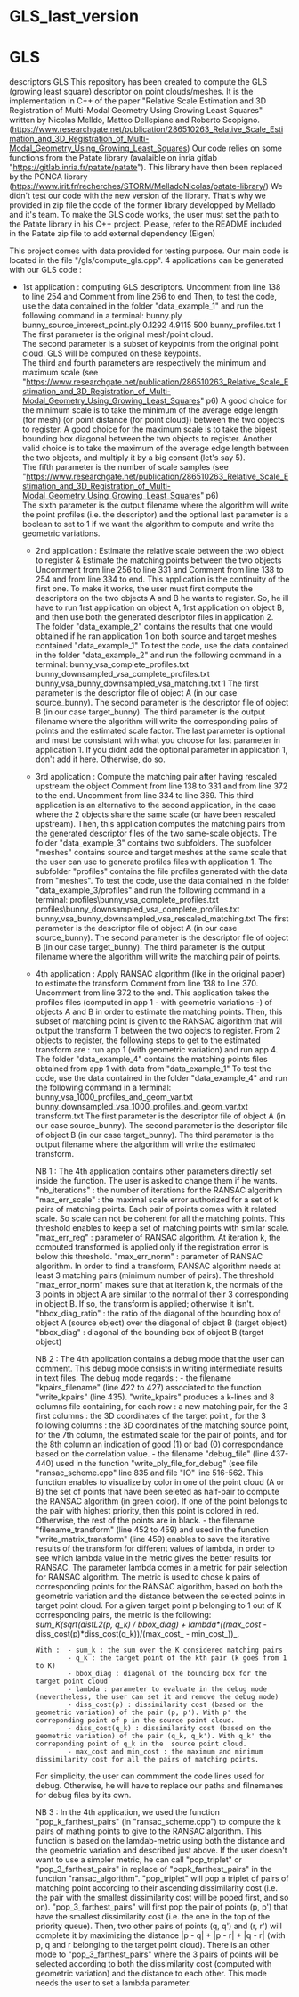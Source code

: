 # GLS_last_version
# GLS
descriptors GLS
This repository has been created to compute the GLS (growing least square) descriptor on point clouds/meshes. 
It is the implementation in C++ of the paper "Relative Scale Estimation and 3D Registration of Multi-Modal Geometry Using Growing Least Squares" written by Nicolas Melldo, Matteo Dellepiane and Roberto Scopigno. (https://www.researchgate.net/publication/286510263_Relative_Scale_Estimation_and_3D_Registration_of_Multi-Modal_Geometry_Using_Growing_Least_Squares)
Our code relies on some functions from the Patate library (avalaible on inria gitlab "https://gitlab.inria.fr/patate/patate"). 
This library have then been replaced by the PONCA library (https://www.irit.fr/recherches/STORM/MelladoNicolas/patate-library/)
We didn't test our code with the new version of the library. That's why we provided in zip file the code of the former library developped by Mellado and it's team. 
To make the GLS code works, the user must set the path to the Patate library in his C++ project. Please, refer to the README included in the Patate zip file to add external dependency (Eigen)

This project comes with data provided for testing purpose. 
Our main code is located in the file "/gls/compute_gls.cpp".
4 applications can be generated with our GLS code : 
   - 1st application : computing GLS descriptors. 
     Uncomment from line 138 to line 254 and Comment from line 256 to end
     Then, to test the code, use the data contained in the folder "data_example_1" and run the following command in a terminal: 
     bunny.ply  bunny_source_interest_point.ply  0.1292 4.9115 500 bunny_profiles.txt 1  <br />
     The first parameter is the original mesh/point cloud.<br />
     The second parameter is a subset of keypoints from the original point cloud. GLS will be computed on these keypoints. <br />
     The third and fourth parameters are respectively the minimum and maximum scale (see "https://www.researchgate.net/publication/286510263_Relative_Scale_Estimation_and_3D_Registration_of_Multi-Modal_Geometry_Using_Growing_Least_Squares" p6)
     A good choice for the minimum scale is to take the minimum of the average edge length (for mesh) (or point distance (for point cloud)) between the two objects to register. 
     A good choice for the maximum scale is to take the bigest bounding box diagonal between the two objects to register. Another valid choice is to take the maximum of the average edge length between the two objects, and multiply it by a big consant (let's say 5). <br />
     The fifth parameter is the number of scale samples (see "https://www.researchgate.net/publication/286510263_Relative_Scale_Estimation_and_3D_Registration_of_Multi-Modal_Geometry_Using_Growing_Least_Squares" p6)<br />
     The sixth parameter is the output filename where the algorithm will write the point profiles (i.e. the descriptor)
     and the optional last parameter is a boolean to set to 1 if we want the algorithm to compute and write the geometric variations. <br />
     
     - 2nd application : Estimate the relative scale between the two object to register & Estimate the matching points between the two objects
      Uncomment from line 256 to line 331 and Comment from line 138 to 254 and from line 334 to end. 
      This application is the continuity of the first one. To make it works, the user must first compute the descriptors on the two objects A and B he wants to register. 
      So, he ill have to run 1rst application on object A, 1rst application on object B, and then use both the generated descriptor files in application 2. 
      The folder "data_example_2" contains the results that one would obtained if he ran application 1 on both source and target meshes contained "data_example_1"
      To test the code, use the data contained in the folder "data_example_2" and run the following command in a terminal: 
      bunny_vsa_complete_profiles.txt  bunny_downsampled_vsa_complete_profiles.txt  bunny_vsa_bunny_downsampled_vsa_matching.txt 1
      The first parameter is the descriptor file of object A (in our case source_bunny). 
      The second parameter is the descriptor file of object B (in our case target_bunny).
      The third parameter is the output filename where the algorithm will write the corresponding pairs of points and the estimated scale factor. 
      The last parameter is optional and must be consistant with what you choose for last parameter in application 1. If you didnt add the optional parameter in application 1, don't add it here. Otherwise, do so. 
      
      - 3rd application : Compute the matching pair after having rescaled upstream the object
        Comment from line 138 to 331 and from line 372 to the end. Uncomment from line 334 to line 369. 
        This third application is an alternative to the second application, in the case where the 2 objects share the same scale (or have been rescaled upstream). 
        Then, this application computes the matching pairs from the generated descriptor files of the two same-scale objects. The folder "data_example_3" contains two subfolders. The subfolder "meshes" contains source and target meshes at the same scale that the user can use to generate profiles files with application 1. The subfolder "profiles" contains the file profiles generated with the data from "meshes". 
        To test the code, use the data contained in the folder "data_example_3/profiles" and run the following command in a terminal:
        profiles\bunny_vsa_complete_profiles.txt  profiles\bunny_downsampled_vsa_complete_profiles.txt bunny_vsa_bunny_downsampled_vsa_rescaled_matching.txt
        The first parameter is the descriptor file of object A (in our case source_bunny).
        The second parameter is the descriptor file of object B (in our case target_bunny).
        The third parameter is the output filename where the algorithm will write the matching pair of points. 
        
      - 4th application : Apply RANSAC algorithm (like in the original paper) to estimate the transform
        Comment from line 138 to line 370. Uncomment from line 372 to the end. 
        This application takes the profiles files (computed in app 1 - with geometric variations -) of objects A and B  in order to estimate the matching points. Then, this subset of matching point is given to the RANSAC algorithm that will output the transform T between the two objects to register. 
        From 2 objects to register, the following steps to get to the estimated transform are : run app 1 (with geometric variation) and run app 4. 
        The folder "data_example_4" contains the matching points files obtained from app 1 with data from "data_example_1"
        To test the code, use the data contained in the folder "data_example_4" and run the following command in a terminal:
        bunny_vsa_1000_profiles_and_geom_var.txt  bunny_downsampled_vsa_1000_profiles_and_geom_var.txt transform.txt
        The first parameter is the descriptor file of object A (in our case source_bunny).
        The second parameter is the descriptor file of object B (in our case target_bunny).
        The third parameter is the output filename where the algorithm will write the estimated transform. 
        
        NB 1 : The 4th application contains other parameters directly set inside the function. 
             The user is asked to change them if he wants. 
             "nb_iterations" : the number of iterations for the RANSAC algorithm
             "max_err_scale" : the maximal scale error authorized for a set of k pairs of matching points. Each pair of points comes with it related scale. So scale can not be coherent for all the matching points. This threshold enables to keep a set of matching points with similar scale. 
             "max_err_reg" : parameter of RANSAC algorithm. At iteration k, the computed transformed is applied only if the registration error is below this threshold. 
             "max_err_norm" : parameter of RANSAC algorithm. In order to find a transform, RANSAC algorithm needs at least 3 matching pairs (minimum number of pairs).
             The threshold "max_error_norm" makes sure that at iteration k, the normals of the 3 points in object A are similar to the normal of their 3 corresponding in object B. If so, the transform is applied; otherwise it isn't. 
             "bbox_diag_ratio" : the ratio of the diagonal of the bounding box of object A (source object) over the diagonal of object B (target object)
             "bbox_diag" : diagonal of the bounding box of object B (target object)
             
         NB 2 :  The 4th application contains a debug mode that the user can comment. This debug mode consists in writing intermediate results in text files.
         The debug mode regards : 
            - the filename "kpairs_filename" (line 422 to 427) associated to the function "write_kpairs" (line 435). "write_kpairs" produces a k-lines and 8 columns file containing, for each row : a new matching pair, for the 3 first columns : the 3D coordinates of the target point , for the 3 following columns : the 3D coordinates of the matching source point, for the 7th column, the estimated scale for the pair of points, and for the 8th column an indication of good (1) or bad (0) correspondance based on the correlation value. 
            - the filename "debug_file" (line 437-440) used in the function "write_ply_file_for_debug" (see file "ransac_scheme.cpp" line 835 and file "IO" line 516-562. This function enables to visualize by color in one of the point cloud (A or B) the set of points that have been seleted as half-pair to compute the RANSAC algorithm (in green color). If one of the point belongs to the pair with highest priority, then this point is colored in red. Otherwise, the rest of the points are in black. 
            - the filename "filename_transform" (line 452 to 459) and used in the function "write_matrix_transform" (line 459) enables to save the iterative results of the transform for different values of lambda, in order to see which lambda value in the metric gives the better results for RANSAC. The parameter lambda comes in a metric for pair selection for RANSAC algorithm. The metric is used to chose k pairs of corresponding points for the RANSAC algorithm, based on both the geometric variation and the distance between the selected points in target point cloud. For a given target point p belonging to 1 out of K corresponding pairs, the metric is the following:  _sum_K(sqrt(distL2(p, q_k) / bbox_diag) + lambda*((max_cost_ - diss_cost(p)*diss_cost(q_k))/(max_cost_ - min_cost_))_. 
            
            With :  - sum_k : the sum over the K considered matching pairs
                    - q_k : the target point of the kth pair (k goes from 1 to K)
                    - bbox_diag : diagonal of the bounding box for the target point cloud
                    - lambda : parameter to evaluate in the debug mode (nevertheless, the user can set it and remove the debug mode)
                    - diss_cost(p) : dissimilarity cost (based on the geometric variation) of the pair (p, p'). With p' the correponding point of p in the source point cloud. 
                    - diss_cost(q_k) : dissimilarity cost (based on the geometric variation) of the pair (q_k, q_k'). With q_k' the correponding point of q_k in the  source point cloud. 
                    - max_cost and min_cost : the maximum and minimum dissimilarity cost for all the pairs of matching points. 

         For simplicity, the user can commment the code lines used for debug. Otherwise, he will have to replace our paths and filnemanes for debug files by its own. 
         
        
        NB 3 : In the 4th application, we used the function "pop_k_farthest_pairs" (in "ransac_scheme.cpp") to compute the k pairs of mathing points to give to the RANSAC algorithm. This function is based on the lamdab-metric using both the distance and the geometric variation and described just above. If the user doesn't want to use a simpler metric, he can call "pop_triplet" or "pop_3_farthest_pairs" in replace of "popk_farthest_pairs" in the function "ransac_algorithm". "pop_triplet" will pop a triplet of pairs of matching point according to their ascending dissimilarity cost (i.e. the pair with the smallest dissimilarity cost will be poped first, and so on). "pop_3_farthest_pairs" will first pop the pair of points (p, p') that have the smallest dissimilarity cost (i.e. the one in the top of the priority queue). Then, two other pairs of points (q, q') and (r, r') will complete it by maximizing the distance |p - q| + |p - r| + |q - r| (with p, q and r belonging to the target point cloud). There is an other mode to "pop_3_farthest_pairs" where the 3 pairs of points will be selected according to both the dissimilarity cost (computed with geometric variation) and the distance to each other. This mode needs the user to set a lambda parameter. 
          
              
         
         

